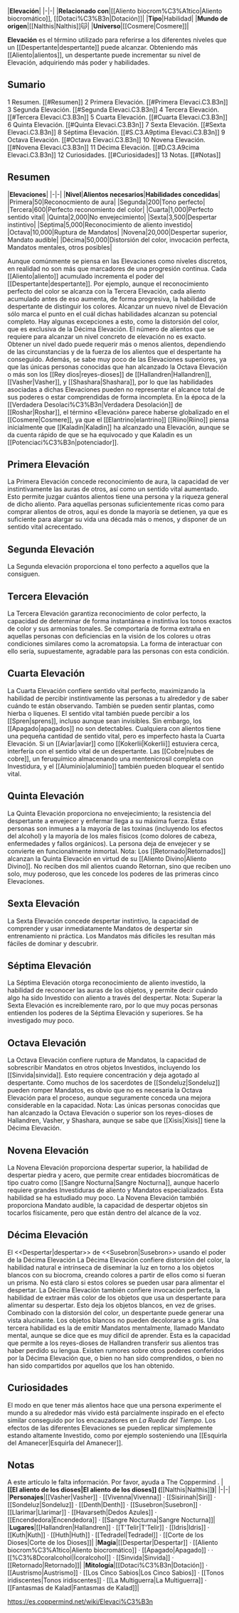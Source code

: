 

|**Elevación**|
|-|-|
|**Relacionado con**|[[Aliento biocrom%C3%A1tico\|Aliento biocromático]], [[Dotaci%C3%B3n\|Dotación]]|
|**Tipo**|Habilidad|
|**Mundo de origen**|[[Nalthis\|Nalthis]]🐱︎|
|**Universo**|[[Cosmere\|Cosmere]]|

**Elevación** es el término utilizado para referirse a los diferentes niveles que un [[Despertante\|despertante]] puede alcanzar. Obteniendo más [[Aliento\|alientos]], un despertante puede incrementar su nivel de Elevación, adquiriendo más poder y habilidades.

## Sumario

1 Resumen. [[#Resumen]] 
2 Primera Elevación. [[#Primera Elevaci.C3.B3n]] 
3 Segunda Elevación. [[#Segunda Elevaci.C3.B3n]] 
4 Tercera Elevación. [[#Tercera Elevaci.C3.B3n]] 
5 Cuarta Elevación. [[#Cuarta Elevaci.C3.B3n]] 
6 Quinta Elevación. [[#Quinta Elevaci.C3.B3n]] 
7 Sexta Elevación. [[#Sexta Elevaci.C3.B3n]] 
8 Séptima Elevación. [[#S.C3.A9ptima Elevaci.C3.B3n]] 
9 Octava Elevación. [[#Octava Elevaci.C3.B3n]] 
10 Novena Elevación. [[#Novena Elevaci.C3.B3n]] 
11 Décima Elevación. [[#D.C3.A9cima Elevaci.C3.B3n]] 
12 Curiosidades. [[#Curiosidades]] 
13 Notas. [[#Notas]] 


## Resumen
|**Elevaciones**|
|-|-|
|**Nivel**|**Alientos necesarios**|**Habilidades concedidas**|
|Primera|50|Reconocmiento de aura|
|Segunda|200|Tono perfecto|
|Tercera|600|Perfecto reconomiento del color|
|Cuarta|1,000|Perfecto sentido vital|
|Quinta|2,000|No envejecimiento|
|Sexta|3,500|Despertar instintivo|
|Séptima|5,000|Reconocimiento de aliento investido|
|Octava|10,000|Ruptura de Mandatos|
|Novena|20,000|Despertar superior, Mandato audible|
|Décima|50,000|Distorsión del color, invocación perfecta, Mandatos mentales, otros posibles|

Aunque comúnmente se piensa en las Elevaciones como niveles discretos, en realidad no son más que marcadores de una progresión continua. Cada [[Aliento\|aliento]] acumulado incrementa el poder del [[Despertante\|despertante]]. Por ejemplo, aunque el reconocimiento perfecto del color se alcanza con la Tercera Elevación, cada aliento acumulado antes de eso aumenta, de forma progresiva, la habilidad de despertante de distinguir los colores. Alcanzar un nuevo nivel de Elevación sólo marca el punto en el cuál dichas habilidades alcanzan su potencial completo. Hay algunas excepciones a esto, como la distorsión del color, que es exclusiva de la Décima Elevación.
El número de alientos que se requiere para alcanzar un nivel concreto de elevación no es exacto. Obtener un nivel dado puede requerir más o menos alientos, dependiendo de las circunstancias y de la fuerza de los alientos que el despertante ha conseguido. Además, se sabe muy poco de las Elevaciones superiores, ya que las únicas personas conocidas que han alcanzado la Octava Elevación o más son los [[Rey dios\|reyes-dioses]] de [[Hallandren\|Hallandren]], [[Vasher\|Vasher]], y [[Shashara\|Shashara]], por lo que las habilidades asociadas a dichas Elevaciones pueden no representar el alcance total de sus poderes o estar comprendidas de forma incompleta.
En la época de la [[Verdadera Desolaci%C3%B3n\|Verdadera Desolación]] de [[Roshar\|Roshar]], el término «Elevación» parece haberse globalizado en el [[Cosmere\|Cosmere]], ya que el [[Elantrino\|elantrino]] [[Riino\|Riino]] piensa inicialmente que [[Kaladin\|Kaladin]] ha alcanzado una Elevación, aunque se da cuenta rápido de que se ha equivocado y que Kaladin es un [[Potenciaci%C3%B3n\|potenciador]].

## Primera Elevación
La Primera Elevación concede reconocimiento de aura, la capacidad de ver instintivamente las auras de otros, así como un sentido vital aumentado. Esto permite juzgar cuántos alientos tiene una persona y la riqueza general de dicho aliento.
Para aquellas personas suficientemente ricas como para comprar alientos de otros, aquí es donde la mayoría se detienen, ya que es suficiente para alargar su vida una década más o menos, y disponer de un sentido vital acrecentado.

## Segunda Elevación
La Segunda elevación proporciona el tono perfecto a aquellos que la consiguen.

## Tercera Elevación
La Tercera Elevación garantiza reconocimiento de color perfecto, la capacidad de determinar de forma instantánea e instintiva los tonos exactos de color y sus armonías tonales.
Se comportaría de forma extraña en aquellas personas con deficiencias en la visión de los colores u otras condiciones similares como la acromatopsia. La forma de interactuar con ello sería, supuestamente, agradable para las personas con esta condición.

## Cuarta Elevación
La Cuarta Elevación confiere sentido vital perfecto, maximizando la habilidad de percibir instintivamente las personas a tu alrededor y de saber cuándo te están observando. También se pueden sentir plantas, como hierba o líquenes. El sentido vital también puede percibir a los [[Spren\|sprens]], incluso aunque sean invisibles. Sin embargo, los [[Apagado\|apagados]] no son detectables.
Cualquiera con alientos tiene una pequeña cantidad de sentido vital, pero es imperfecto hasta la Cuarta Elevación.
Si un [[Aviar\|aviar]] como [[Kokerlii\|Kokerlii]] estuviera cerca, interfería con el sentido vital de un despertante. Las [[Cobre\|nubes de cobre]], un feruquímico almacenando una mentenicrosil completa con Investidura, y el [[Aluminio\|aluminio]] también pueden bloquear el sentido vital.

## Quinta Elevación
La Quinta Elevación proporciona no envejecimiento; la resistencia del despertante a envejecer y enfermar llega a su máxima fuerza. Estas personas son inmunes a la mayoría de las toxinas (incluyendo los efectos del alcohol) y la mayoría de los males físicos (como dolores de cabeza, enfermedades y fallos orgánicos). La persona deja de envejecer y se convierte en funcionalmente inmortal.
Nota: Los [[Retornado\|Retornados]] alcanzan la Quinta Elevación en virtud de su [[Aliento Divino\|Aliento Divino]]. No reciben dos mil alientos cuando Retornan, sino que reciben uno solo, muy poderoso, que les concede los poderes de las primeras cinco Elevaciones.

## Sexta Elevación
La Sexta Elevación concede despertar instintivo, la capacidad de comprender y usar inmediatamente Mandatos de despertar sin entrenamiento ni práctica. Los Mandatos más difíciles les resultan más fáciles de dominar y descubrir.

## Séptima Elevación
La Séptima Elevación otorga reconocimiento de aliento investido, la habilidad de reconocer las auras de los objetos, y permite decir cuándo algo ha sido Investido con aliento a través del despertar.
Nota: Superar la Sexta Elevación es increíblemente raro, por lo que muy pocas personas entienden los poderes de la Séptima Elevación y superiores. Se ha investigado muy poco.

## Octava Elevación
La Octava Elevación confiere ruptura de Mandatos, la capacidad de sobrescribir Mandatos en otros objetos Investidos, incluyendo los [[Sinvida\|sinvida]]. Esto requiere concentración y deja agotado al despertante. Como muchos de los sacerdotes de [[Sondeluz\|Sondeluz]] pueden romper Mandatos, es obvio que no es necesaria la Octava Elevación para el proceso, aunque seguramente conceda una mejora considerable en la capacidad.
Nota: Las únicas personas conocidas que han alcanzado la Octava Elevación o superior son los reyes-dioses de Hallandren, Vasher, y Shashara, aunque se sabe que [[Xisis\|Xisis]] tiene la Décima Elevación.

## Novena Elevación
La Novena Elevación proporciona despertar superior, la habilidad de despertar piedra y acero, que permite crear entidades biocromáticas de tipo cuatro como [[Sangre Nocturna\|Sangre Nocturna]], aunque hacerlo requiere grandes Investiduras de aliento y Mandatos especializados. Esta habilidad se ha estudiado muy poco.
La Novena Elevación también proporciona Mandato audible, la capacidad de despertar objetos sin tocarlos físicamente, pero que están dentro del alcance de la voz.

## Décima Elevación
  El <<Despertar\|despertar>> de <<Susebron\|Susebron>> usando el poder de la Décima Elevación
La Décima Elevación confiere distorsión del color, la habilidad natural e intrínseca de diseminar la luz en torno a los objetos blancos con su biocroma, creando colores a partir de ellos como si fueran un prisma. No está claro si estos colores se pueden usar para alimentar el despertar.
La Décima Elevación también confiere invocación perfecta, la habilidad de extraer más color de los objetos que usa un despertante para alimentar su despertar. Esto deja los objetos blancos, en vez de grises. Combinado con la distorsión del color, un despertante puede generar una vista alucinante. Los objetos blancos no pueden decolorarse a gris.
Una tercera habilidad es la de emitir Mandatos mentalmente, llamado Mandato mental, aunque se dice que es muy difícil de aprender. Esta es la capacidad que permite a los reyes-dioses de Hallandren transferir sus alientos tras haber perdido su lengua.
Existen rumores sobre otros poderes conferidos por la Décima Elevación que, o bien no han sido comprendidos, o bien no han sido compartidos por aquellos que los han obtenido.

## Curiosidades
El modo en que tener más alientos hace que una persona experimente el mundo a su alrededor más vívido está parcialmente inspirado en el efecto similar conseguido por los encauzadores en *La Rueda del Tiempo*.
Los efectos de las diferentes Elevaciones se pueden replicar simplemente estando altamente Investido, como por ejemplo sosteniendo una [[Esquirla del Amanecer\|Esquirla del Amanecer]].
## Notas

A este artículo le falta información. Por favor, ayuda a The Coppermind .
|**[[El aliento de los dioses\|El aliento de los dioses]] (**[[Nalthis\|Nalthis]]**)**|
|-|-|
|**Personajes**|[[Vasher\|Vasher]] · [[Vivenna\|Vivenna]] · [[Sisirinah\|Siri]] · [[Sondeluz\|Sondeluz]] · [[Denth\|Denth]] · [[Susebron\|Susebron]] · [[Llarimar\|Llarimar]] · [[Havarseth\|Dedos Azules]] · [[Encendedora\|Encendedora]] · [[Sangre Nocturna\|Sangre Nocturna]]|
|**Lugares**|[[Hallandren\|Hallandren]] · [[T'Telir\|T'Telir]] · [[Idris\|Idris]] · [[Kuth\|Kuth]] · [[Huth\|Huth]] · [[Tedradel\|Tedradel]] · [[Corte de los Dioses\|Corte de los Dioses]]|
|**Magia**|[[Despertar\|Despertar]] · [[Aliento biocrom%C3%A1tico\|Aliento biocromático]] · [[Apagado\|Apagado]] · · [[%C3%8Dcoralcohol\|Ícoralcohol]] · [[Sinvida\|Sinvida]] · [[Retornado\|Retornado]]|
|**Mitología**|[[Dotaci%C3%B3n\|Dotación]] · [[Austrismo\|Austrismo]] · [[Los Cinco Sabios\|Los Cinco Sabios]] · [[Tonos iridiscentes\|Tonos iridiscentes]] · [[La Multiguerra\|La Multiguerra]] · [[Fantasmas de Kalad\|Fantasmas de Kalad]]|



https://es.coppermind.net/wiki/Elevaci%C3%B3n